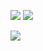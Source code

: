 ![](https://img.userbars.be/userbars/7/3151.jpg)
![](http://img525.imageshack.us/img525/6955/50147.gif)

![](https://images-wixmp-ed30a86b8c4ca887773594c2.wixmp.com/f/b295ad0a-0546-4b13-8e05-872debffadc8/dapmu1x-269a7ab6-45b7-40b3-b35a-943b2600e052.png?token=eyJ0eXAiOiJKV1QiLCJhbGciOiJIUzI1NiJ9.eyJzdWIiOiJ1cm46YXBwOiIsImlzcyI6InVybjphcHA6Iiwib2JqIjpbW3sicGF0aCI6IlwvZlwvYjI5NWFkMGEtMDU0Ni00YjEzLThlMDUtODcyZGViZmZhZGM4XC9kYXBtdTF4LTI2OWE3YWI2LTQ1YjctNDBiMy1iMzVhLTk0M2IyNjAwZTA1Mi5wbmcifV1dLCJhdWQiOlsidXJuOnNlcnZpY2U6ZmlsZS5kb3dubG9hZCJdfQ.FiPEdsiZfxrwXJdmngK0CG1Mzbid2PJCNkfl1U7A8uk)
